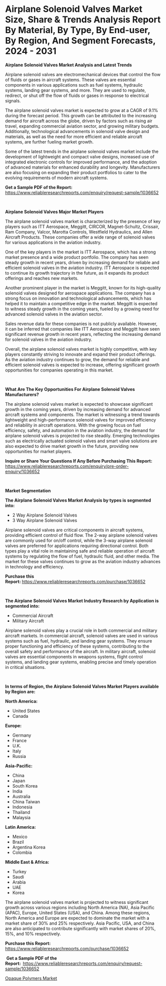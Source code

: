<p><h1>Airplane Solenoid Valves Market Size, Share & Trends Analysis Report By Material, By Type, By End-user, By Region, And Segment Forecasts, 2024 - 2031</h1></p><p><strong>Airplane Solenoid Valves Market Analysis and Latest Trends</strong></p>
<p><p>Airplane solenoid valves are electromechanical devices that control the flow of fluids or gases in aircraft systems. These valves are essential components in various applications such as fuel systems, hydraulic systems, landing gear systems, and more. They are used to regulate, redirect, or shut off the flow of fluids or gases in response to electrical signals.</p><p>The airplane solenoid valves market is expected to grow at a CAGR of 9.1% during the forecast period. This growth can be attributed to the increasing demand for aircraft across the globe, driven by factors such as rising air travel, expanding commercial aviation sector, and growing military budgets. Additionally, technological advancements in solenoid valve design and materials, as well as the need for more efficient and reliable aircraft systems, are further fueling market growth.</p><p>Some of the latest trends in the airplane solenoid valves market include the development of lightweight and compact valve designs, increased use of integrated electronic controls for improved performance, and the adoption of advanced materials for enhanced durability and longevity. Manufacturers are also focusing on expanding their product portfolios to cater to the evolving requirements of modern aircraft systems.</p></p>
<p><strong>Get a Sample PDF of the Report:&nbsp;</strong> <a href="https://www.reliableresearchreports.com/enquiry/request-sample/1036652">https://www.reliableresearchreports.com/enquiry/request-sample/1036652</a></p>
<p>&nbsp;</p>
<p><strong>Airplane Solenoid Valves Major Market Players</strong></p>
<p><p>The airplane solenoid valves market is characterized by the presence of key players such as ITT Aerospace, Meggitt, CIRCOR, Magnet-Schultz, Crissair, Ram Company, Valcor, Marotta Controls, Westfield Hydraulics, and Allen Aircraft Products. These companies offer a wide range of solenoid valves for various applications in the aviation industry.</p><p>One of the key players in the market is ITT Aerospace, which has a strong market presence and a wide product portfolio. The company has seen steady growth in recent years, driven by increasing demand for reliable and efficient solenoid valves in the aviation industry. ITT Aerospace is expected to continue its growth trajectory in the future, as it expands its product offerings and reaches new markets.</p><p>Another prominent player in the market is Meggitt, known for its high-quality solenoid valves designed for aerospace applications. The company has a strong focus on innovation and technological advancements, which has helped it to maintain a competitive edge in the market. Meggitt is expected to witness steady growth in the coming years, fueled by a growing need for advanced solenoid valves in the aviation sector.</p><p>Sales revenue data for these companies is not publicly available. However, it can be inferred that companies like ITT Aerospace and Meggitt have seen significant revenue growth in recent years, reflecting the increasing demand for solenoid valves in the aviation industry.</p><p>Overall, the airplane solenoid valves market is highly competitive, with key players constantly striving to innovate and expand their product offerings. As the aviation industry continues to grow, the demand for reliable and efficient solenoid valves is expected to increase, offering significant growth opportunities for companies operating in this market.</p></p>
<p>&nbsp;</p>
<p><strong>What Are The Key Opportunities For Airplane Solenoid Valves Manufacturers?</strong></p>
<p><p>The airplane solenoid valves market is expected to showcase significant growth in the coming years, driven by increasing demand for advanced aircraft systems and components. The market is witnessing a trend towards lightweight and high-performance solenoid valves for improved efficiency and reliability in aircraft operations. With the growing focus on fuel efficiency, safety, and automation in the aviation industry, the demand for airplane solenoid valves is projected to rise steadily. Emerging technologies such as electrically actuated solenoid valves and smart valve solutions are also expected to drive market growth in the future, providing new opportunities for market players.</p></p>
<p><strong>Inquire or Share Your Questions If Any Before Purchasing This Report:</strong> <a href="https://www.reliableresearchreports.com/enquiry/pre-order-enquiry/1036652">https://www.reliableresearchreports.com/enquiry/pre-order-enquiry/1036652</a></p>
<p>&nbsp;</p>
<p><strong>Market Segmentation</strong></p>
<p><strong>The Airplane Solenoid Valves Market Analysis by types is segmented into:</strong></p>
<p><ul><li>2 Way Airplane Solenoid Valves</li><li>3 Way Airplane Solenoid Valves</li></ul></p>
<p><p>Airplane solenoid valves are critical components in aircraft systems, providing efficient control of fluid flow. The 2-way airplane solenoid valves are commonly used for on/off control, while the 3-way airplane solenoid valves are preferred for applications requiring directional control. Both types play a vital role in maintaining safe and reliable operation of aircraft systems by regulating the flow of fuel, hydraulic fluid, and other media. The market for these valves continues to grow as the aviation industry advances in technology and efficiency.</p></p>
<p><strong>Purchase this Report:&nbsp;</strong><a href="https://www.reliableresearchreports.com/purchase/1036652">https://www.reliableresearchreports.com/purchase/1036652</a></p>
<p>&nbsp;</p>
<p><strong>The Airplane Solenoid Valves Market Industry Research by Application is segmented into:</strong></p>
<p><ul><li>Commercial Aircraft</li><li>Military Aircraft</li></ul></p>
<p><p>Airplane solenoid valves play a crucial role in both commercial and military aircraft markets. In commercial aircraft, solenoid valves are used in various systems such as fuel, hydraulic, and landing gear systems. They ensure proper functioning and efficiency of these systems, contributing to the overall safety and performance of the aircraft. In military aircraft, solenoid valves are essential components in weapons systems, flight control systems, and landing gear systems, enabling precise and timely operation in critical situations.</p></p>
<p>&nbsp;</p>
<p><strong>In terms of Region, the Airplane Solenoid Valves Market Players available by Region are:</strong></p>
<p>
    <p> <strong> North America: </strong>
        <ul>
            <li>United States</li>
            <li>Canada</li>
        </ul>
        </p> 
    <p> <strong> Europe: </strong>
        <ul>
            <li>Germany</li>
            <li>France</li>
            <li>U.K.</li>
            <li>Italy</li>
            <li>Russia</li>
        </ul>
        </p> 
    <p> <strong> Asia-Pacific: </strong>
        <ul>
            <li>China</li>
            <li>Japan</li>
            <li>South Korea</li>
            <li>India</li>
            <li>Australia</li>
            <li>China Taiwan</li>
            <li>Indonesia</li>
            <li>Thailand</li>
            <li>Malaysia</li>
        </ul>
        </p> 
    <p> <strong> Latin America: </strong>
        <ul>
            <li>Mexico</li>
            <li>Brazil</li>
            <li>Argentina Korea</li>
            <li>Colombia</li>
        </ul>
        </p> 
    <p> <strong> Middle East & Africa: </strong>
        <ul>
            <li>Turkey</li>
            <li>Saudi</li>
            <li>Arabia</li>
            <li>UAE</li>
            <li>Korea</li>
        </ul>
    </p>
    </p>
<p><p>The airplane solenoid valves market is projected to witness significant growth across various regions including North America (NA), Asia Pacific (APAC), Europe, United States (USA), and China. Among these regions, North America and Europe are expected to dominate the market with a market share of 30% and 25% respectively. Asia Pacific, USA, and China are also anticipated to contribute significantly with market shares of 20%, 15%, and 10% respectively.</p></p>
<p><strong>Purchase this Report: </strong><a href="https://www.reliableresearchreports.com/purchase/1036652">https://www.reliableresearchreports.com/purchase/1036652</a></p>
<p>&nbsp;<strong>Get a Sample PDF of the Report:&nbsp;&nbsp;</strong><a href="https://www.reliableresearchreports.com/enquiry/request-sample/1036652">https://www.reliableresearchreports.com/enquiry/request-sample/1036652</a></p>
<p><strong></strong></p>
<p><p><a href="https://github.com/sonuprakash1/Market-Research-Report-List-1/blob/main/opaque-polymers-market.md">Opaque Polymers Market</a></p></p>